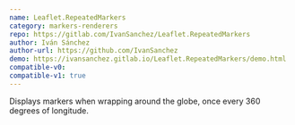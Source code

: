 ```yaml
---
name: Leaflet.RepeatedMarkers
category: markers-renderers
repo: https://gitlab.com/IvanSanchez/Leaflet.RepeatedMarkers
author: Iván Sánchez
author-url: https://github.com/IvanSanchez
demo: https://ivansanchez.gitlab.io/Leaflet.RepeatedMarkers/demo.html
compatible-v0:
compatible-v1: true
---
```


Displays markers when wrapping around the globe, once every 360 degrees of longitude.
